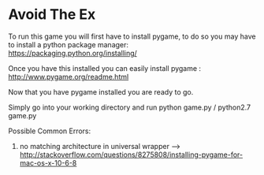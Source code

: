 # Avoid The Ex

To run this game you will first have to install pygame, to do so you may have to install a python package manager: https://packaging.python.org/installing/ 

Once you have this installed you can easily install pygame : http://www.pygame.org/readme.html

Now that you have pygame installed you are ready to go.

Simply go into your working directory and run python game.py / python2.7 game.py 

Possible Common Errors:

1) no matching architecture in universal wrapper
  --> http://stackoverflow.com/questions/8275808/installing-pygame-for-mac-os-x-10-6-8
  

